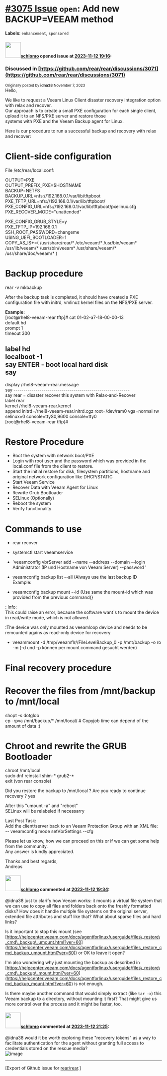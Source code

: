 [\#3075 Issue](https://github.com/rear/rear/issues/3075) `open`: Add new BACKUP=VEEAM method
============================================================================================

**Labels**: `enhancement`, `sponsored`

#### <img src="https://avatars.githubusercontent.com/u/101384?v=4" width="50">[schlomo](https://github.com/schlomo) opened issue at [2023-11-12 19:16](https://github.com/rear/rear/issues/3075):

### Discussed in [https://github.com/rear/rear/discussions/3071](https://github.com/rear/rear/discussions/3071)

<div type='discussions-op-text'>

<sup>Originally posted by **idna38** November 7, 2023</sup>  
Hello,

We like to request a Veeam Linux Client disaster recovery integration
option with relax and recover.  
Our approach is to create a small PXE configuration for each single
client, upload it to an NFS/PXE server and restore those  
systems with PXE and the Veeam Backup agent for Linux.

Here is our procedure to run a successful backup and recovery with relax
and recover:

Client-side configuration
=========================

File /etc/rear/local.conf:

OUTPUT=PXE  
OUTPUT\_PREFIX\_PXE=$HOSTNAME  
BACKUP=NETFS  
BACKUP\_URL=nfs://192.168.0.1/var/lib/tftpboot  
PXE\_TFTP\_URL=nfs://192.168.0.1/var/lib/tftpboot/  
PXE\_CONFIG\_URL=nfs://192.168.0.1/var/lib/tftpboot/pxelinux.cfg  
PXE\_RECOVER\_MODE="unattended"

PXE\_CONFIG\_GRUB\_STYLE=y  
PXE\_TFTP\_IP=192.168.0.1  
SSH\_ROOT\_PASSWORD=changeme  
USING\_UEFI\_BOOTLOADER=1  
COPY\_AS\_IS+=( /usr/share/rear/\* /etc/veeam/\* /usr/bin/veeam\*
/usr/lib/veeam/\* /usr/sbin/veeam\* /usr/share/veeam/\*
/usr/share/doc/veeam/\* )

Backup procedure
================

rear -v mkbackup

After the backup task is completed, it should have created a PXE
configuration file with initrd, vmlinuz kernel files on the NFS/PXE
server.

**Example:**  
\[root@rhel8-veeam-rear tftp\]\# cat 01-02-a7-18-00-00-13  
default hd  
prompt 1  
timeout 300

label hd  
localboot -1  
say ENTER - boot local hard disk  
say
--------------------------------------------------------------------------------  
display /rhel8-veeam-rear.message  
say ----------------------------------------------------------  
say rear = disaster recover this system with Relax-and-Recover  
label rear  
kernel /rhel8-veeam-rear.kernel  
append initrd=/rhel8-veeam-rear.initrd.cgz root=/dev/ram0 vga=normal rw
selinux=0 console=ttyS0,9600 console=tty0  
\[root@rhel8-veeam-rear tftp\]\#

Restore Procedure
=================

-   Boot the system with network boot/PXE
-   Login with root user and the password which was provided in the
    local.conf file from the client to restore.
-   Start the initial restore for disk, filesystem partitions, hostname
    and original network configuration like DHCP/STATIC
-   Start Veeam Service
-   Recover Data with Veeam Agent for Linux
-   Rewrite Grub Bootloader
-   SELinux (Optionally)
-   Reboot the system
-   Verify functionality

Commands to use
===============

-   rear recover

-   systemctl start veeamservice

-   'veeamconfig vbrServer add --name <veeamserver> --address
    <veeamserver> --domain <veeamdomain> --login Administrator (IP und
    Hostname von Veeam Server) --password <password>'

-   veeamconfig backup list --all (Always use the last backup ID  
    Example:

-   veeamconfig backup mount --id {Use same the mount-id which was
    provided from the previous command)}

: Info:  
This could raise an error, because the software want´s to mount the
device in read/write mode, which is not allowed.

:The device was only mounted as veeamloop device and needs to be
remounted agains as read-only device for recovery

-   veeammount -d /tmp/veeamflr/<ID>/FileLevelBackup\_0 -p /mnt/backup
    -o ro -m (-d und -p können per mount command gesucht werden)

Final recovery procedure
========================

Recover the files from /mnt/backup to /mnt/local
================================================

shopt -s dotglob  
cp -rpva /mnt/backup/\* /mnt/local/ \# Copyjob time can depend of the
amount of data :)

Chroot and rewrite the GRUB Bootloader
======================================

chroot /mnt/local  
sudo dnf reinstall shim-\* grub2-\*  
exit (von rear console)

Did you restore the backup to /mnt/local ? Are you ready to continue
recovery ? yes

After this "umount -a" and "reboot"  
SELinux will be relabeled if necessarry

Last Post Task:  
Add the client/server back to an Veeam Protection Group with an XML
file:  
-- veeamconfig mode setVbrSettings --cfg

Please let us know, how we can proceed on this or if we can get some
help from the community.  
Any answer is kindly appreciated.

Thanks and best regards,  
Andreas</div>

#### <img src="https://avatars.githubusercontent.com/u/101384?v=4" width="50">[schlomo](https://github.com/schlomo) commented at [2023-11-12 19:34](https://github.com/rear/rear/issues/3075#issuecomment-1807218361):

@idna38 just to clarify how Veeam works: it mounts a virtual file system
that we can use to copy all files and folders back onto the freshly
formatted disks? How does it handle multiple file systems on the
original server, extended file attributes and stuff like that? What
about sparse files and hard links?

Is it important to stop this mount (see
[https://helpcenter.veeam.com/docs/agentforlinux/userguide/files\_restore\_cmd\_backup\_umount.html?ver=60](https://helpcenter.veeam.com/docs/agentforlinux/userguide/files_restore_cmd_backup_umount.html?ver=60))
or OK to leave it open?

I'm also wondering why just mounting the backup as described in
[https://helpcenter.veeam.com/docs/agentforlinux/userguide/files\_restore\_cmd\_backup\_mount.html?ver=60](https://helpcenter.veeam.com/docs/agentforlinux/userguide/files_restore_cmd_backup_mount.html?ver=60)
is not enough.

Is there maybe another command that would simply extract (like `tar -x`)
this Veeam backup to a directory, without mounting it first? That might
give us more control over the process and it might be faster, too.

#### <img src="https://avatars.githubusercontent.com/u/101384?v=4" width="50">[schlomo](https://github.com/schlomo) commented at [2023-11-12 21:25](https://github.com/rear/rear/issues/3075#issuecomment-1807244344):

@idna38 would it be worth exploring these "recovery tokens" as a way to
facilitate authentication for the agent without granting full access to
credentials stored on the rescue media?  
![image](https://github.com/rear/rear/assets/101384/a1c8e17f-4865-4d8a-8793-1a034c6a9b47)

------------------------------------------------------------------------

\[Export of Github issue for
[rear/rear](https://github.com/rear/rear).\]
